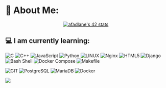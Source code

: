 
# 💫 About Me:


<p align="center">
  <a href="https://github.com/oakoudad/badge42">
    <img src="https://badge.mediaplus.ma/darkblue/afadlane" alt="afadlane's 42 stats">
  </a>
</p>

## 💻 I am currently learning:
![C](https://img.shields.io/badge/c-%2300599C.svg?style=plastic&logo=c&logoColor=white) 
![C++](https://img.shields.io/badge/c++-%2300599C.svg?style=plastic&logo=c%2B%2B&logoColor=white) 
![JavaScript](https://img.shields.io/badge/javascript-%23323330.svg?style=plastic&logo=javascript&logoColor=%23F7DF1E) 
![Python](https://img.shields.io/badge/python-3670A0?style=plastic&logo=python&logoColor=ffdd54) 
![LINUX](https://img.shields.io/badge/Linux-FCC624?style=plastic&logo=linux&logoColor=black)
![Nginx](https://img.shields.io/badge/nginx-%23009639.svg?style=plastic&logo=nginx&logoColor=white)
![HTML5](https://img.shields.io/badge/HTML5-%23E34F26.svg?style=plastic&logo=html5&logoColor=white)
![Django](https://img.shields.io/badge/django-%23092E20.svg?style=plastic&logo=django&logoColor=white)
![Bash Shell](https://img.shields.io/badge/bash-%234EAA25.svg?style=plastic&logo=gnu-bash&logoColor=white) 
![Docker Compose](https://img.shields.io/badge/docker--compose-%231793D1.svg?style=plastic&logo=docker&logoColor=white) 
![Makefile](https://img.shields.io/badge/make-orange.svg?style=plastic&logo=data:image/png;base64,iVBORw0KGgoAAAANSUhEUgAAABAAAAAQCAYAAAAf8/9hAAAAaElEQVR42mNkwAT/gYGBgZIafWmwAAkSKEC2aDdQMbAx0MUEAdK4AO4Z3Dx5WEAgGCIKhpqDCVUwAAr6D6/4Hj/R8AAAAASUVORK5CYII=)

![GIT](https://img.shields.io/badge/Git-fc6d26?style=plastic&logo=git&logoColor=white)
![PostgreSQL](https://img.shields.io/badge/postgresql-%23336791.svg?style=plastic&logo=postgresql&logoColor=white) 
![MariaDB](https://img.shields.io/badge/MariaDB-003545?style=plastic&logo=mariadb&logoColor=white)
![Docker](https://img.shields.io/badge/docker-%230db7ed.svg?style=plastic&logo=docker&logoColor=white)

![](https://github-readme-stats.vercel.app/api/top-langs/?username=Abdeladim-Fadlane&theme=react&hide_border=false&include_all_commits=true&count_private=true&layout=compact)

<!-- Proudly created with GPRM ( https://gprm.itsvg.in ) -->

<!-- Proudly created with GPRM ( https://gprm.itsvg.in ) -->
